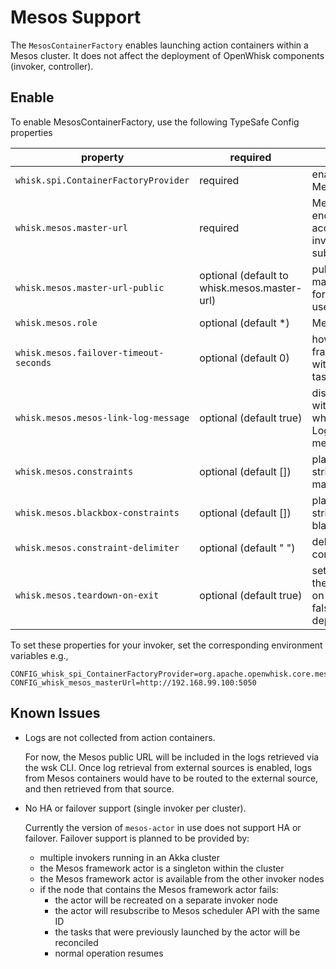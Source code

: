 <!--
#
# Licensed to the Apache Software Foundation (ASF) under one or more
# contributor license agreements.  See the NOTICE file distributed with
# this work for additional information regarding copyright ownership.
# The ASF licenses this file to You under the Apache License, Version 2.0
# (the "License"); you may not use this file except in compliance with
# the License.  You may obtain a copy of the License at
#
#     http://www.apache.org/licenses/LICENSE-2.0
#
# Unless required by applicable law or agreed to in writing, software
# distributed under the License is distributed on an "AS IS" BASIS,
# WITHOUT WARRANTIES OR CONDITIONS OF ANY KIND, either express or implied.
# See the License for the specific language governing permissions and
# limitations under the License.
#
-->

# Mesos Support

The `MesosContainerFactory` enables launching action containers within a Mesos
cluster. It does not affect the deployment of OpenWhisk components (invoker,
controller).

## Enable

To enable MesosContainerFactory, use the following TypeSafe Config properties

| property                               | required                                     | details                                                                                        | example                                                                                                                                             |
| -------------------------------------- | -------------------------------------------- | ---------------------------------------------------------------------------------------------- | --------------------------------------------------------------------------------------------------------------------------------------------------- |
| `whisk.spi.ContainerFactoryProvider`   | required                                     | enable the MesosContainerFactory                                                               | org.apache.openwhisk.core.mesos.MesosContainerFactoryProvider                                                                                       |
| `whisk.mesos.master-url`               | required                                     | Mesos master HTTP endpoint to be accessed from the invoker for framework subscription          | http://192.168.99.100:5050                                                                                                                          |
| `whisk.mesos.master-url-public`        | optional (default to whisk.mesos.master-url) | public facing Mesos master HTTP endpoint for exposing logs to CLI users                        | http://192.168.99.100:5050                                                                                                                          |
| `whisk.mesos.role`                     | optional (default \*)                        | Mesos framework role                                                                           | any string e.g. `openwhisk`                                                                                                                         |
| `whisk.mesos.failover-timeout-seconds` | optional (default 0)                         | how long to wait for the framework to reconnect with the same id before tasks are terminated   | see http://mesos.apache.org/documentation/latest/high-availability-framework-guide/                                                                 |
| `whisk.mesos.mesos-link-log-message`   | optional (default true)                      | display a log message with a link to Mesos when using the default LogStore (or no log message) | Since logs are not available for invoker to collect from Mesos in general, you can either use an alternate LogStore or direct users to the Mesos UI |  |
| `whisk.mesos.constraints`              | optional (default [])                        | placement constraint strings to use for managed containers                                     | `["att1 LIKE v1", "att2 UNLIKE v2"]`                                                                                                                |  |
| `whisk.mesos.blackbox-constraints`     | optional (default [])                        | placement constraint strings to use for blackbox containers                                    | `["att1 LIKE v1", "att2 UNLIKE v2"]`                                                                                                                |  |
| `whisk.mesos.constraint-delimiter`     | optional (default " ")                       | delimiter used to parse constraints                                                            |                                                                                                                                                     |  |
| `whisk.mesos.teardown-on-exit`         | optional (default true)                      | set to true to disable the Mesos framework on system exit; set for false for HA deployments    |                                                                                                                                                     |  |

To set these properties for your invoker, set the corresponding environment
variables e.g.,

```properties
CONFIG_whisk_spi_ContainerFactoryProvider=org.apache.openwhisk.core.mesos.MesosContainerFactoryProvider
CONFIG_whisk_mesos_masterUrl=http://192.168.99.100:5050
```

## Known Issues

- Logs are not collected from action containers.

  For now, the Mesos public URL will be included in the logs retrieved via the
  wsk CLI. Once log retrieval from external sources is enabled, logs from Mesos
  containers would have to be routed to the external source, and then retrieved
  from that source.

- No HA or failover support (single invoker per cluster).

  Currently the version of `mesos-actor` in use does not support HA or failover.
  Failover support is planned to be provided by:

  - multiple invokers running in an Akka cluster
  - the Mesos framework actor is a singleton within the cluster
  - the Mesos framework actor is available from the other invoker nodes
  - if the node that contains the Mesos framework actor fails:
    - the actor will be recreated on a separate invoker node
    - the actor will resubscribe to Mesos scheduler API with the same ID
    - the tasks that were previously launched by the actor will be reconciled
    - normal operation resumes
